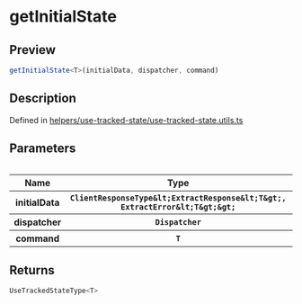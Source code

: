 
      
# getInitialState

<div class="api-docs__section" data-reactroot="">

## Preview

</div><div class="api-docs__preview fn" data-reactroot="">

```ts
getInitialState<T>(initialData, dispatcher, command)
```

</div><div class="api-docs__section" data-reactroot="">

## Description

</div><div class="api-docs__description" data-reactroot=""><span class="api-docs__do-not-parse">



</span></div><div class="api-docs__definition" data-reactroot="">

Defined in [helpers/use-tracked-state/use-tracked-state.utils.ts](https://github.com/BetterTyped/hyper-fetch/blob/089b54eb/packages/react/src/helpers/use-tracked-state/use-tracked-state.utils.ts#L60)

</div><div class="api-docs__section" data-reactroot="">

## Parameters

</div><div class="api-docs__parameters" data-reactroot=""><table>

<table><thead><tr><th>Name</th><th>Type</th><th>Description</th></tr></thead><tbody><tr><th>initialData</th><th><code><span class="api-type__type ">ClientResponseType</span><span class="api-type__symbol">&amplt;</span><span class="api-type__type ">ExtractResponse</span><span class="api-type__symbol">&amplt;</span><span class="api-type__type ">T</span><span class="api-type__symbol">&ampgt;</span><span class="api-type__symbol">, </span><span class="api-type__type ">ExtractError</span><span class="api-type__symbol">&amplt;</span><span class="api-type__type ">T</span><span class="api-type__symbol">&ampgt;</span><span class="api-type__symbol">&ampgt;</span></code></th><th><div class="api-docs__description"><span class="api-docs__do-not-parse">



</span></div></th></tr><tr><th>dispatcher</th><th><code><span class="api-type__type ">Dispatcher</span></code></th><th><div class="api-docs__description"><span class="api-docs__do-not-parse">



</span></div></th></tr><tr><th>command</th><th><code><span class="api-type__type ">T</span></code></th><th><div class="api-docs__description"><span class="api-docs__do-not-parse">



</span></div></th></tr></tbody></table>

</table></div><div class="api-docs__section" data-reactroot="">

## Returns

</div><div class="api-docs__returns" data-reactroot="">

```ts
UseTrackedStateType<T>
```

</div>